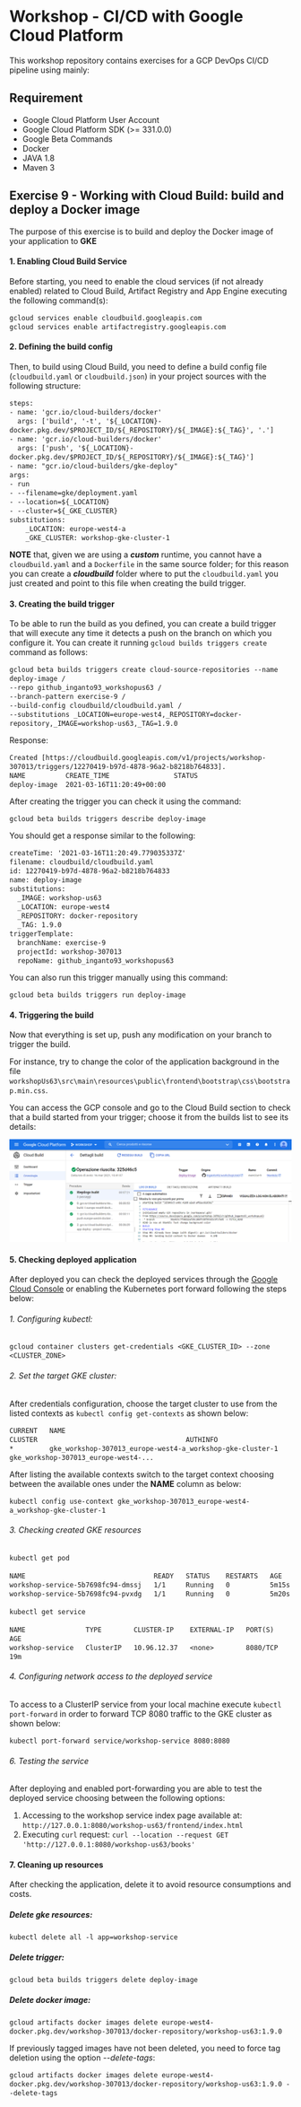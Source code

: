 
# Workshop - CI/CD with Google Cloud Platform

This workshop repository contains exercises for a GCP DevOps CI/CD pipeline using mainly:


## Requirement

*	Google Cloud Platform User Account
*	Google Cloud Platform SDK (>= 331.0.0)
*	Google Beta Commands
*	Docker
*	JAVA 1.8
*	Maven 3

## Exercise 9 - Working with Cloud Build: build and deploy a Docker image
The purpose of this exercise is to build and deploy the Docker image of your application to **GKE**

#### 1. Enabling Cloud Build Service

Before starting, you need to enable the cloud services (if not already enabled) related to Cloud Build, Artifact Registry and App Engine executing the following command(s):

	gcloud services enable cloudbuild.googleapis.com
	gcloud services enable artifactregistry.googleapis.com
	  
#### 2. Defining the build config
	  
Then, to build using Cloud Build, you need to define a build config file (`cloudbuild.yaml` or `cloudbuild.json`) in your project sources with the following structure:

	steps:
	- name: 'gcr.io/cloud-builders/docker'
	  args: ['build', '-t', '${_LOCATION}-docker.pkg.dev/$PROJECT_ID/${_REPOSITORY}/${_IMAGE}:${_TAG}', '.']
	- name: 'gcr.io/cloud-builders/docker'
	  args: ['push', '${_LOCATION}-docker.pkg.dev/$PROJECT_ID/${_REPOSITORY}/${_IMAGE}:${_TAG}']
	- name: "gcr.io/cloud-builders/gke-deploy"
	args:
	- run
	- --filename=gke/deployment.yaml
	- --location=${_LOCATION}
	- --cluster=${_GKE_CLUSTER}
	substitutions:
		_LOCATION: europe-west4-a
		_GKE_CLUSTER: workshop-gke-cluster-1
	  
**NOTE** that, given we are using a _**custom**_ runtime, you cannot have a `cloudbuild.yaml` and a `Dockerfile` in the same source folder; for this reason you can create a _**cloudbuild**_ folder where to put the `cloudbuild.yaml` you just created and point to this file when creating the build trigger.

#### 3. Creating the build trigger

To be able to run the build as you defined, you can create a build trigger that will execute any time it detects a push on the branch on which you configure it. You can create it running `gcloud builds triggers create` command as follows:

	gcloud beta builds triggers create cloud-source-repositories --name deploy-image /
	--repo github_inganto93_workshopus63 /
	--branch-pattern exercise-9 /
	--build-config cloudbuild/cloudbuild.yaml /
	--substitutions _LOCATION=europe-west4,_REPOSITORY=docker-repository,_IMAGE=workshop-us63,_TAG=1.9.0
	
Response:

	Created [https://cloudbuild.googleapis.com/v1/projects/workshop-307013/triggers/12270419-b97d-4878-96a2-b8218b764833].
	NAME          CREATE_TIME                STATUS
	deploy-image  2021-03-16T11:20:49+00:00
	
After creating the trigger you can check it using the command:

	gcloud beta builds triggers describe deploy-image
	
You should get a response similar to the following:

	createTime: '2021-03-16T11:20:49.779035337Z'
	filename: cloudbuild/cloudbuild.yaml
	id: 12270419-b97d-4878-96a2-b8218b764833
	name: deploy-image
	substitutions:
	  _IMAGE: workshop-us63
	  _LOCATION: europe-west4
	  _REPOSITORY: docker-repository
	  _TAG: 1.9.0
	triggerTemplate:
	  branchName: exercise-9
	  projectId: workshop-307013
	  repoName: github_inganto93_workshopus63

You can also run this trigger manually using this command:

	gcloud beta builds triggers run deploy-image
	
#### 4. Triggering the build

Now that everything is set up, push any modification on your branch to trigger the build.

For instance, try to change the color of the application background in the file `workshopUs63\src\main\resources\public\frontend\bootstrap\css\bootstrap.min.css`.

You can access the GCP console and go to the Cloud Build section to check that a build started from your trigger; choose it from the builds list to see its details:

![N|Solid](assets/images/build.png)

#### 5. Checking deployed application
After deployed you can check the deployed services through the [Google Cloud Console](https://console.cloud.google.com/) or enabling the Kubernetes port forward following the steps below:

###### 1. Configuring kubectl:
	gcloud container clusters get-credentials <GKE_CLUSTER_ID> --zone <CLUSTER_ZONE>

###### 2. Set the target GKE cluster:
After credentials configuration, choose the target cluster to use from the listed contexts as `kubectl config get-contexts` as shown below:

	CURRENT   NAME                                                        CLUSTER                                     AUTHINFO                                     
	*         gke_workshop-307013_europe-west4-a_workshop-gke-cluster-1   gke_workshop-307013_europe-west4-...   

After listing the available contexts switch to the target context choosing between the available ones under the **NAME** column as below:

	kubectl config use-context gke_workshop-307013_europe-west4-a_workshop-gke-cluster-1

###### 3. Checking created GKE resources

	kubectl get pod

	NAME                                READY   STATUS    RESTARTS   AGE
	workshop-service-5b7698fc94-dmssj   1/1     Running   0          5m15s
	workshop-service-5b7698fc94-pvxdg   1/1     Running   0          5m20s

	kubectl get service

	NAME               TYPE        CLUSTER-IP    EXTERNAL-IP   PORT(S)    AGE	
	workshop-service   ClusterIP   10.96.12.37   <none>        8080/TCP   19m

###### 4. Configuring network access to the deployed service
To access to a ClusterIP service from your local machine execute `kubectl port-forward` in order to forward TCP 8080 traffic to the GKE cluster as shown below:

	kubectl port-forward service/workshop-service 8080:8080

###### 6. Testing the service
After deploying and enabled port-forwarding you are able to test the deployed service choosing between the following options:

1. Accessing to the workshop service index page available at: `http://127.0.0.1:8080/workshop-us63/frontend/index.html`
2. Executing `curl` request: `curl --location --request GET 'http://127.0.0.1:8080/workshop-us63/books'`


#### 7. Cleaning up resources

After checking the application, delete it to avoid resource consumptions and costs.

##### Delete gke resources:

	kubectl delete all -l app=workshop-service

##### Delete trigger:

	gcloud beta builds triggers delete deploy-image

##### Delete docker image:

	gcloud artifacts docker images delete europe-west4-docker.pkg.dev/workshop-307013/docker-repository/workshop-us63:1.9.0

If previously tagged images have not been deleted, you need to force tag deletion using the option _--delete-tags_:

	gcloud artifacts docker images delete europe-west4-docker.pkg.dev/workshop-307013/docker-repository/workshop-us63:1.9.0 --delete-tags	
